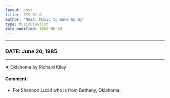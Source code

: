 ```yaml
---
layout: post
title:  STS-51-G
author: "NASA: Music to Wake Up By"
type: MusicPlaylist
date_modified: 1985-06-20
---
```


----
### DATE: June 20, 1985
----
✷ Oklahoma by Richard Kiley

#### Comment:
* For Shannon Lucid who is from Bethany, Oklahoma.
